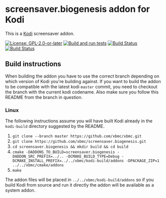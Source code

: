 # screensaver.biogenesis addon for Kodi

This is a [Kodi](http://kodi.tv) screensaver addon.

[![License: GPL-2.0-or-later](https://img.shields.io/badge/License-GPL%20v2+-blue.svg)](LICENSE.md)
[![Build and run tests](https://github.com/xbmc/screensaver.biogenesis/actions/workflows/build.yml/badge.svg?branch=Nexus)](https://github.com/xbmc/screensaver.biogenesis/actions/workflows/build.yml)
[![Build Status](https://dev.azure.com/teamkodi/binary-addons/_apis/build/status/xbmc.screensaver.biogenesis?branchName=Nexus)](https://dev.azure.com/teamkodi/binary-addons/_build/latest?definitionId=42&branchName=Nexus)
[![Build Status](https://jenkins.kodi.tv/view/Addons/job/xbmc/job/screensaver.biogenesis/job/Nexus/badge/icon)](https://jenkins.kodi.tv/blue/organizations/jenkins/xbmc%2Fscreensaver.biogenesis/branches/)
<!--- [![Build Status](https://ci.appveyor.com/api/projects/status/github/xbmc/screensaver.biogenesis?svg=true)](https://ci.appveyor.com/project/xbmc/screensaver-biogenesis) -->

## Build instructions

When building the addon you have to use the correct branch depending on which version of Kodi you're building against.
If you want to build the addon to be compatible with the latest kodi `master` commit, you need to checkout the branch with the current kodi codename.
Also make sure you follow this README from the branch in question.

### Linux

The following instructions assume you will have built Kodi already in the `kodi-build` directory 
suggested by the README.

1. `git clone --branch master https://github.com/xbmc/xbmc.git`
2. `git clone https://github.com/xbmc/screensaver.biogenesis.git`
3. `cd screensaver.biogenesis && mkdir build && cd build`
4. `cmake -DADDONS_TO_BUILD=screensaver.biogenesis -DADDON_SRC_PREFIX=../.. -DCMAKE_BUILD_TYPE=Debug -DCMAKE_INSTALL_PREFIX=../../xbmc/kodi-build/addons -DPACKAGE_ZIP=1 ../../xbmc/cmake/addons`
5. `make`

The addon files will be placed in `../../xbmc/kodi-build/addons` so if you build Kodi from source and run it directly 
the addon will be available as a system addon.
